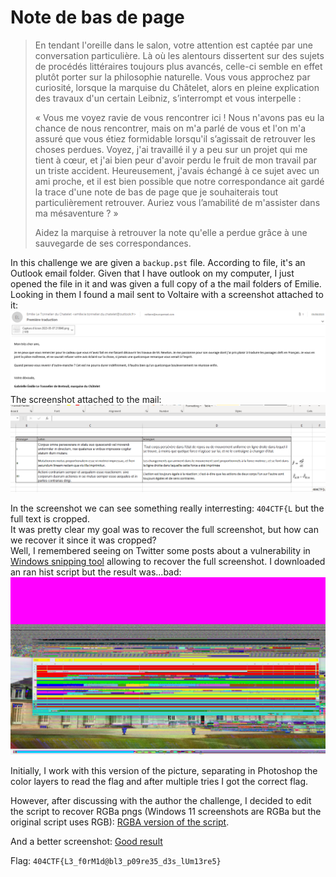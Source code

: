 # Note de bas de page

> En tendant l'oreille dans le salon, votre attention est captée par une conversation particulière. Là où les alentours dissertent sur des sujets de procédés littéraires toujours plus avancés, celle-ci semble en effet plutôt porter sur la philosophie naturelle. Vous vous approchez par curiosité, lorsque la marquise du Châtelet, alors en pleine explication des travaux d'un certain Leibniz, s’interrompt et vous interpelle :
>
> « Vous me voyez ravie de vous rencontrer ici ! Nous n'avons pas eu la chance de nous rencontrer, mais on m'a parlé de vous et l'on m'a assuré que vous étiez formidable lorsqu'il s’agissait de retrouver les choses perdues. Voyez, j'ai travaillé il y a peu sur un projet qui me tient à cœur, et j'ai bien peur d'avoir perdu le fruit de mon travail par un triste accident. Heureusement, j'avais échangé à ce sujet avec un ami proche, et il est bien possible que notre correspondance ait gardé la trace d'une note de bas de page que je souhaiterais tout particulièrement retrouver. Auriez vous l’amabilité de m'assister dans ma mésaventure ? »
>
> Aidez la marquise à retrouver la note qu'elle a perdue grâce à une sauvegarde de ses correspondances.

In this challenge we are given a `backup.pst` file. According to file, it's an Outlook email folder.
Given that I have outlook on my computer, I just opened the file in it and was given a full copy of a the mail folders of Emilie.<br>
Looking in them I found a mail sent to Voltaire with a screenshot attached to it:
![Mail](pictures/notes-en-bas-de-page-mail.jpg)
The screenshot attached to the mail:
![Attachement](pictures/notes-en-bas-de-page-original.png)

In the screenshot we can see something really interresting: `404CTF{L` but the full text is cropped.<br>
It was pretty clear my goal was to recover the full screenshot, but how can we recover it since it was cropped?<br>
Well, I remembered seeing on Twitter some posts about a vulnerability in [Windows snipping tool](https://twitter.com/David3141593/status/1638222624084951040) allowing to recover the full screenshot.
I downloaded an ran hist script but the result was...bad:
![Bad result](pictures/notes-en-bas-de-page-recover-1.png)

Initially, I work with this version of the picture, separating in Photoshop the color layers to read the flag and after multiple tries I got the correct flag.

However, after discussing with the author the challenge, I decided to edit the script to recover RGBa pngs (Windows 11 screenshots are RGBa but the original script uses RGB): [RGBA version of the script](https://gist.github.com/21repierre/9b1626b12b8f51f91361bd40f98302f8).

And a better screenshot:
[Good result](pictures/notes-en-bas-de-page-recover-2.png)


Flag: `404CTF{L3_f0rM1d@bl3_p09re35_d3s_lUm13re5}`